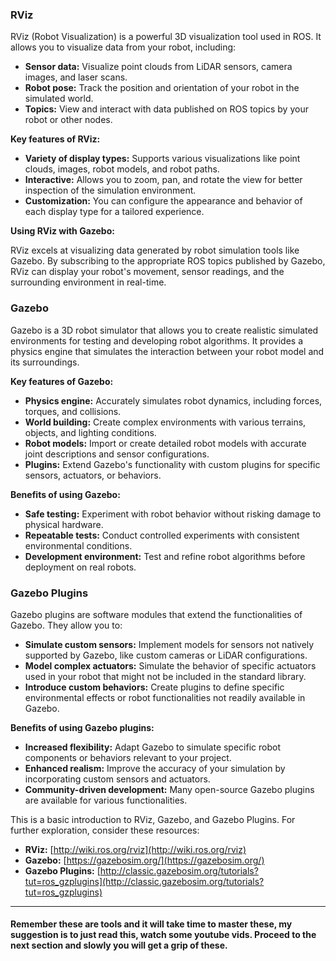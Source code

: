 ### RViz

RViz (Robot Visualization) is a powerful 3D visualization tool used in ROS. It allows you to visualize data from your robot, including:

* **Sensor data:** Visualize point clouds from LiDAR sensors, camera images, and laser scans.
* **Robot pose:** Track the position and orientation of your robot in the simulated world.
* **Topics:** View and interact with data published on ROS topics by your robot or other nodes.

**Key features of RViz:**

* **Variety of display types:** Supports various visualizations like point clouds, images, robot models, and robot paths.
* **Interactive:** Allows you to zoom, pan, and rotate the view for better inspection of the simulation environment.
* **Customization:** You can configure the appearance and behavior of each display type for a tailored experience.

**Using RViz with Gazebo:**

RViz excels at visualizing data generated by robot simulation tools like Gazebo. By subscribing to the appropriate ROS topics published by Gazebo, RViz can display your robot's movement, sensor readings, and the surrounding environment in real-time.

### Gazebo

Gazebo is a 3D robot simulator that allows you to create realistic simulated environments for testing and developing robot algorithms. It provides a physics engine that simulates the interaction between your robot model and its surroundings.

**Key features of Gazebo:**

* **Physics engine:** Accurately simulates robot dynamics, including forces, torques, and collisions.
* **World building:** Create complex environments with various terrains, objects, and lighting conditions.
* **Robot models:** Import or create detailed robot models with accurate joint descriptions and sensor configurations.
* **Plugins:** Extend Gazebo's functionality with custom plugins for specific sensors, actuators, or behaviors.

**Benefits of using Gazebo:**

* **Safe testing:** Experiment with robot behavior without risking damage to physical hardware.
* **Repeatable tests:** Conduct controlled experiments with consistent environmental conditions.
* **Development environment:** Test and refine robot algorithms before deployment on real robots.

### Gazebo Plugins

Gazebo plugins are software modules that extend the functionalities of Gazebo. They allow you to:

* **Simulate custom sensors:** Implement models for sensors not natively supported by Gazebo, like custom cameras or LiDAR configurations.
* **Model complex actuators:** Simulate the behavior of specific actuators used in your robot that might not be included in the standard library.
* **Introduce custom behaviors:** Create plugins to define specific environmental effects or robot functionalities not readily available in Gazebo.

**Benefits of using Gazebo plugins:**

* **Increased flexibility:** Adapt Gazebo to simulate specific robot components or behaviors relevant to your project.
* **Enhanced realism:** Improve the accuracy of your simulation by incorporating custom sensors and actuators.
* **Community-driven development:** Many open-source Gazebo plugins are available for various functionalities.


This is a basic introduction to RViz, Gazebo, and Gazebo Plugins.  For further exploration, consider these resources:

* **RViz:** [http://wiki.ros.org/rviz](http://wiki.ros.org/rviz)
* **Gazebo:** [https://gazebosim.org/](https://gazebosim.org/)
* **Gazebo Plugins:** [http://classic.gazebosim.org/tutorials?tut=ros_gzplugins](http://classic.gazebosim.org/tutorials?tut=ros_gzplugins)

---
#### Remember these are tools and it will take time to master these, my suggestion is to just read this, watch some youtube vids. Proceed to the next section and slowly you will get a grip of these.
